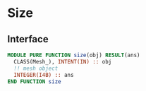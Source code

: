 # Size

## Interface

```fortran
MODULE PURE FUNCTION size(obj) RESULT(ans)
  CLASS(Mesh_), INTENT(IN) :: obj
  !! mesh object
  INTEGER(I4B) :: ans
END FUNCTION size
```
